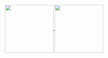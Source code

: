 <a href="https://github.com/anuraghazra/github-readme-stats">
  <img align="center" height="160em" src="https://github-readme-stats.vercel.app/api?username=SadmanYasar&count_private=true&show_icons=true&include_all_commits=false&hide_border=true&hide_title=true&theme=github_dark" />
</a>
<a href="https://github.com/anuraghazra/github-readme-stats">
  <img align="center" height="160em" src="https://github-readme-stats.vercel.app/api/top-langs/?username=SadmanYasar&langs_count=3&hide_title=true&hide_border=true&theme=github_dark&layout=compact" />
</a>
